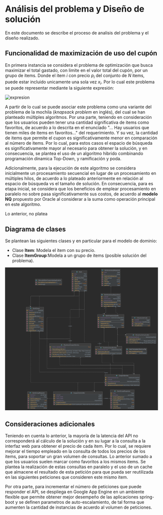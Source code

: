 # Análisis del problema y Diseño de solución

En este documento se describe el proceso de analisis del problema y el diseño realizado.

## Funcionalidad de maximización de uso del cupón

En primera instancia se considera el problema de optimización que busca maximizar el total gastado, con limite en el valor total del cupón, por un grupo de items. Donde el item _i_ con precio _p<sub>i</sub>_ del conjunto de _N_ items, puede estar incluido unicamente una sola vez _x<sub>i</sub>_. Por lo cual este problema se puede representar mediante la siguiente expresión:

<img src="https://latex.codecogs.com/png.image?\dpi{100}&space;\bg_white&space;max\left(\sum_{i=1}^{N}&space;p_i&space;x_i\right),&space;\sum_{i=1}^{N}&space;p_i&space;x_i&space;\leq&space;total,&space;x_i&space;\in&space;\{0,1\}" title="\bg_white max\(\sum_{i=1}^{N} p_i x_i\), \sum_{i=1}^{N} p_i x_i \leq total, x_i \in \{0,1\}"  alt="expresion"/>

A partir de lo cual se puede asociar este problema como una variante del problema de la mochila (_knapsack problem_ en inglés), del cual se han planteado múltiples algoritmos. Por una parte, teniendo en consideración que los usuarios pueden tener una cantidad significativa de items como favoritos, de acuerdo a lo descrita en el enunciado "... Hay usuarios que tienen miles de items en favoritos..." del requerimiento. Y su vez, la cantidad de items que permite el cupon es significativamente menor en comparación al número de items. Por lo cual, para estos casos el espacio de búsqueda es significativamente mayor al necesario para obtener la solución, y en consecuencia, se plantea el uso de un algoritmo hibrido combinando programación dinamica Top-Down, y ramificación y poda.

Adicionalmente, para la ejecución de este algoritmo se considera inicialmente un procesamiento secuencial en lugar de un procesamiento en múltiples hilos, de acuerdo a lo plateado anteriormente en relación al espacio de búsqueda vs el tamaño de solución. En consecuencia, para es etapa inicial, se considera que los beneficios de emplear procesamiento en paralelo no sobre pasa significativamente sus costos, de acuerdo al __modelo NQ__ propuesto por Oracle al considerar a la suma como operación principal en este algoritmo.

Lo anterior, no platea 

## Diagrama de clases

Se plantean las siguientes clases y en particular para el modelo de dominio:

- Clase __Item__: Modela el item con su precio.
- Clase __ItemGroup__:Modela a un grupo de items (posible solución del problema).

![Diagrama de Clases](doc/class_diagram.png "Diagrama de clases")

## Consideraciones adicionales

Teniendo en cuenta lo anterior, la mayoría de la latencia del API no corresponderá al cálculo de la solución y en su lugar a la consulta a la interfaz web para obtener el precio de cada item. Por lo cual, se requiere mejorar el tiempo empleado en la consulta de todos los precios de los items, para soportar un gran volumen de consultas. Lo anterior sumado a que los usuarios suelen marcar como favoritos a los mismos items. Se plantea la realización de estas consultas en paralelo y el uso de un cache que almacene el resultado de esta petición para que pueda ser reutilizada en las siguientes peticiones que consideren este mismo item.

Por otra parte, para incrementar el número de peticiones que puede responder el API, se despliega en Google App Engine en un ambiente flexible que permite obtener mejor desempeño de las aplicaciones spring-boot y se definen parametros de auto-escalamiento, de tal forma que aumenten la cantidad de instancias de acuerdo al volumen de peticiones. 
